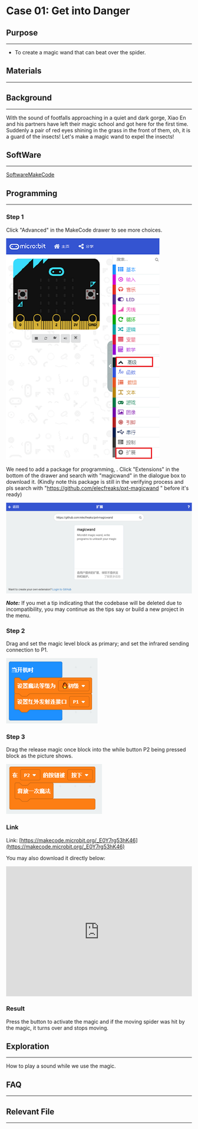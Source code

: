 # Case 01: Get into Danger 

## Purpose
---

- To create a magic wand that can beat over the spider.

## Materials
---

## Background
---
With the sound of footfalls approaching in a quiet and dark gorge, Xiao En and his partners have left their magic school and got here for the first time. Suddenly a pair of red eyes shining in the grass in the front of them, oh, it is a guard of the insects! Let's make a magic wand to expel the insects!

## SoftWare
---

[SoftwareMakeCode](https://makecode.microbit.org/#)

## Programming
---

### Step 1
 Click "Advanced" in the MakeCode drawer to see more choices.


![](./images/magicwand_case_01_02.png)


We need to add a package for programming, . Click "Extensions" in the bottom of the drawer and search with "magicwand" in the dialogue box to download it. (Kindly note this package is still in the verifying process and pls search with "https://github.com/elecfreaks/pxt-magicwand " before it's ready)


![](./images/magicwand_case_01_03.png)

***Note:*** If you met a tip indicating that the codebase will be deleted due to incompatibility, you may continue as the tips say or build a new project in the menu. 

### Step 2

Drag and set the magic level block as primary; and set the infrared sending connection to P1. 

![](./images/magicwand_case_01_04.png)


### Step 3

Drag the release magic once block into the while button P2 being pressed block as the picture shows.



![](./images/magicwand_case_01_05.png)


### Link

Link: [https://makecode.microbit.org/_E0Y7rg53hK46](https://makecode.microbit.org/_E0Y7rg53hK46)

You may also download it directly below:

<div style="position:relative;height:0;padding-bottom:70%;overflow:hidden;"><iframe style="position:absolute;top:0;left:0;width:100%;height:100%;" src="https://makecode.microbit.org/#pub:_E0Y7rg53hK46]" frameborder="0" sandbox="allow-popups allow-forms allow-scripts allow-same-origin"></iframe></div>  

### Result 

Press the button to activate the magic and if the moving spider was hit by the magic, it turns over and stops moving.

## Exploration
---
How to play a sound while we use the magic. 

## FAQ
---
## Relevant File
---
